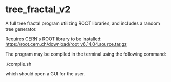 # tree_fractal_v2
A full tree fractal program utilizing ROOT libraries, and includes a random tree generator.

Requires CERN's ROOT library to be installed:
https://root.cern.ch/download/root_v6.14.04.source.tar.gz

The program may be compiled in the terminal using the following command:

./compile.sh

which should open a GUI for the user.
